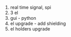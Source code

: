 1. real time signal, spi
2. 3 el
3. gui - python
4. el upgrade - add shielding
5. el holders upgrade
